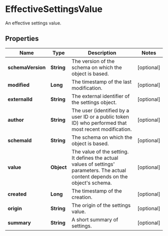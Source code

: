 

# EffectiveSettingsValue

An effective settings value.

## Properties

| Name | Type | Description | Notes |
|------------ | ------------- | ------------- | -------------|
|**schemaVersion** | **String** | The version of the schema on which the object is based. |  [optional] |
|**modified** | **Long** | The timestamp of the last modification. |  [optional] |
|**externalId** | **String** | The external identifier of the settings object. |  [optional] |
|**author** | **String** | The user (identified by a user ID or a public token ID) who performed that most recent modification. |  [optional] |
|**schemaId** | **String** | The schema on which the object is based. |  [optional] |
|**value** | **Object** | The value of the setting.    It defines the actual values of settings&#39; parameters.   The actual content depends on the object&#39;s schema. |  [optional] |
|**created** | **Long** | The timestamp of the creation. |  [optional] |
|**origin** | **String** | The origin of the settings value. |  [optional] |
|**summary** | **String** | A short summary of settings. |  [optional] |



